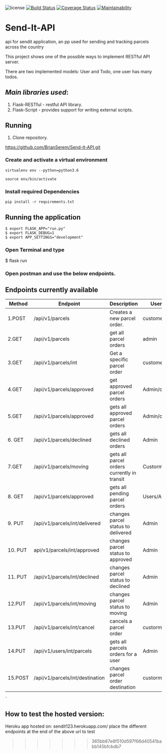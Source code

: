 ![license](https://img.shields.io/github/license/mashape/apistatus.svg)
[![Build Status](https://travis-ci.com/BrianSerem/Send-It-API.svg?branch=develop)](https://travis-ci.com/BrianSerem/Send-It-API)
[![Coverage Status](https://coveralls.io/repos/github/BrianSerem/Send-It-API/badge.svg?branch=develop)](https://coveralls.io/github/BrianSerem/Send-It-API?branch=develop)
[![Maintainability](https://api.codeclimate.com/v1/badges/609b635d8231deaa3689/maintainability)](https://codeclimate.com/github/BrianSerem/Send-It-API/maintainability)

# Send-It-API
api for sendit application, an pp used for sending and tracking parcels across the country

This project shows one of the possible ways to implement RESTful API server.

There are two implemented models: User and Todo, one user has many todos.

## _Main libraries used_:

1. Flask-RESTful - restful API library.
2. Flask-Script - provides support for writing external scripts.



## Running 

1. Clone repository.

https://github.com/BrianSerem/Send-It-API.git

### Create and activate a virtual environment

    virtualenv env --python=python3.6

    source env/bin/activate

### Install required Dependencies

    pip install -r requirements.txt

## Running the application

```
$ export FLASK_APP="run.py"
$ export FLASK_DEBUG=1
$ export APP_SETTINGS="development"
```
### Open Terminal and type
$ flask run

### Open postman and use the below endpoints.


## Endpoints currently available
| Method | Endpoint                        | Description                           | User-type         |
| ------ | ------------------------------- | ------------------------------------- | ------------  |
|1.POST   | /api/v1/parcels                | Creates a new parcel order.           | customers        |
|2.GET   | /api/v1/parcels                 | get all parcel orders                    | admin         |
|3.GET    |/api/v1/parcels/int      | Get a specific parcel order          | customers/admin   |
| 4.GET    | /api/v1/parcels/approved          | get approved parcel orders            | Admin/customer         |
| 5.GET    | /api/v1/parcels/approved         | gets all approved parcel orders       |Admin/customer           |
|6. GET    |/api/v1/parcels/declined         | gets all declined orders              | Admin         |
| 7.GET    | /api/v1/parcels/moving          | gets all parcel orders currently in transit | Custormer/Admin        |
|8. GET   | /api/v1/parcels/approved              | gets all pending parcel orders              | Users/Admin   |
|9. PUT    | /api/v1/parcels/int/delivered   | changes parcel status to delivered           | Admin    |
|10. PUT    | api/v1/parcels/int/approved          | changes parcel status to approved                | Admin   |
|11. PUT | /api/v1/parcels/int/declined               | changes parcel status to declined              | Admin   |
| 12.PUT    | /api/v1/parcels/int/moving     | changes parcel status to moving                    | Admin         |
| 13.PUT    | /api/v1/parcels/int/cancel     | cancels a parcel order     | custormer         |
| 14.PUT    | /api/v1/users/int/parcels      | gets all parcels orders for a user               | Admin         |
| 15.POST    | /api/v1/parcels/int/destination| changes parcel order destination             | custormer    



	`
## How to test the hosted version:
Heroku app hosted on: sendit123.herokuapp.com/
place the different endpoints at the end of the above url to test
>>>>>>> 365bb87e8f510d597f66d40541babb145bfcbdb7
